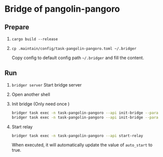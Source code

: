 Bridge of pangolin-pangoro
===

## Prepare

1. `cargo build --release`
2. `cp .maintain/config/task-pangolin-pangoro.toml ~/.bridger`

   Copy config to default config path `~/.bridger` and fill the content.


## Run

1. `bridger server`
   Start bridge server

2. Open another shell

3. Init bridge (Only need once )

   ```bash
   bridger task exec -n task-pangolin-pangoro --api init-bridge --param bridge=pangolin-to-pangoro
   bridger task exec -n task-pangolin-pangoro --api init-bridge --param bridge=pangoro-to-pangolin
   ```

4. Start relay

   ```bash
   bridger task exec -n task-pangolin-pangoro --api start-relay
   ```

   When executed, it will automatically update the value of `auto_start` to true.

